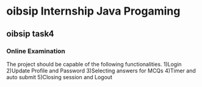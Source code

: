 #    oibsip Internship Java Progaming
##   oibsip task4
###  Online Examination
The project should be capable of the following functionalities. 
1)Login 
2)Update Profile and Password 
3)Selecting answers for MCQs 
4)Timer and auto submit 
5)Closing session and Logout
